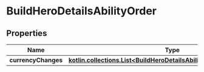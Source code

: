
# BuildHeroDetailsAbilityOrder

## Properties
Name | Type | Description | Notes
------------ | ------------- | ------------- | -------------
**currencyChanges** | [**kotlin.collections.List&lt;BuildHeroDetailsAbilityOrderCurrencyChange&gt;**](BuildHeroDetailsAbilityOrderCurrencyChange.md) |  |  [optional]



